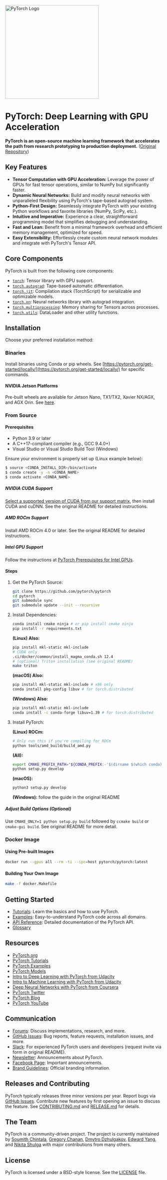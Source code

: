 <a href="https://github.com/pytorch/pytorch">
    <img src="https://github.com/pytorch/pytorch/raw/main/docs/source/_static/img/pytorch-logo-dark.png" alt="PyTorch Logo" width="300">
</a>

# PyTorch: Deep Learning with GPU Acceleration

**PyTorch is an open-source machine learning framework that accelerates the path from research prototyping to production deployment.**  ([Original Repository](https://github.com/pytorch/pytorch))

## Key Features

*   **Tensor Computation with GPU Acceleration:** Leverage the power of GPUs for fast tensor operations, similar to NumPy but significantly faster.
*   **Dynamic Neural Networks:** Build and modify neural networks with unparalleled flexibility using PyTorch's tape-based autograd system.
*   **Python-First Design:** Seamlessly integrate PyTorch with your existing Python workflows and favorite libraries (NumPy, SciPy, etc.).
*   **Intuitive and Imperative:** Experience a clear, straightforward programming model that simplifies debugging and understanding.
*   **Fast and Lean:** Benefit from a minimal framework overhead and efficient memory management, optimized for speed.
*   **Easy Extensibility:** Effortlessly create custom neural network modules and integrate with PyTorch's Tensor API.

## Core Components

PyTorch is built from the following core components:

*   [`torch`](https://pytorch.org/docs/stable/torch.html): Tensor library with GPU support.
*   [`torch.autograd`](https://pytorch.org/docs/stable/autograd.html): Tape-based automatic differentiation.
*   [`torch.jit`](https://pytorch.org/docs/stable/jit.html): Compilation stack (TorchScript) for serializable and optimizable models.
*   [`torch.nn`](https://pytorch.org/docs/stable/nn.html): Neural networks library with autograd integration.
*   [`torch.multiprocessing`](https://pytorch.org/docs/stable/multiprocessing.html): Memory sharing for Tensors across processes.
*   [`torch.utils`](https://pytorch.org/docs/stable/data.html): DataLoader and other utility functions.

## Installation

Choose your preferred installation method:

### Binaries

Install binaries using Conda or pip wheels.  See [https://pytorch.org/get-started/locally/](https://pytorch.org/get-started/locally/) for specific commands.

#### NVIDIA Jetson Platforms

Pre-built wheels are available for Jetson Nano, TX1/TX2, Xavier NX/AGX, and AGX Orin.  See [here](https://forums.developer.nvidia.com/t/pytorch-for-jetson-version-1-10-now-available/72048).

### From Source

#### Prerequisites

*   Python 3.9 or later
*   A C++17-compliant compiler (e.g., GCC 9.4.0+)
*   Visual Studio or Visual Studio Build Tool (Windows)

Ensure your environment is properly set up (Linux example below):

```bash
$ source <CONDA_INSTALL_DIR>/bin/activate
$ conda create -y -n <CONDA_NAME>
$ conda activate <CONDA_NAME>
```

##### NVIDIA CUDA Support
[Select a supported version of CUDA from our support matrix](https://pytorch.org/get-started/locally/), then install CUDA and cuDNN.  See the original README for detailed instructions.

##### AMD ROCm Support
Install AMD ROCm 4.0 or later.  See the original README for detailed instructions.

##### Intel GPU Support
Follow the instructions at [PyTorch Prerequisites for Intel GPUs](https://www.intel.com/content/www/us/en/developer/articles/tool/pytorch-prerequisites-for-intel-gpus.html).

#### Steps

1.  Get the PyTorch Source:

    ```bash
    git clone https://github.com/pytorch/pytorch
    cd pytorch
    git submodule sync
    git submodule update --init --recursive
    ```

2.  Install Dependencies:

    ```bash
    conda install cmake ninja # or pip install cmake ninja
    pip install -r requirements.txt
    ```

    **(Linux) Also:**

    ```bash
    pip install mkl-static mkl-include
    # CUDA only
    .ci/docker/common/install_magma_conda.sh 12.4
    # (optional) Triton installation (see original README)
    make triton
    ```

    **(macOS) Also:**

    ```bash
    pip install mkl-static mkl-include # x86 only
    conda install pkg-config libuv # for torch.distributed
    ```

    **(Windows) Also:**

    ```bash
    pip install mkl-static mkl-include
    conda install -c conda-forge libuv=1.39 # for torch.distributed
    ```

3.  Install PyTorch:

    **(Linux) ROCm:**

    ```bash
    # Only run this if you're compiling for ROCm
    python tools/amd_build/build_amd.py
    ```

    **(All):**

    ```bash
    export CMAKE_PREFIX_PATH="${CONDA_PREFIX:-'$(dirname $(which conda))/../'}:${CMAKE_PREFIX_PATH}"
    python setup.py develop
    ```
    **(macOS):**

     ```bash
     python3 setup.py develop
     ```

     **(Windows):** follow the guide in the original README

##### Adjust Build Options (Optional)
Use `CMAKE_ONLY=1 python setup.py build` followed by `ccmake build` or `cmake-gui build`. See original README for more detail.

### Docker Image

#### Using Pre-built Images

```bash
docker run --gpus all --rm -ti --ipc=host pytorch/pytorch:latest
```

#### Building Your Own Image

```bash
make -f docker.Makefile
```

## Getting Started

*   [Tutorials](https://pytorch.org/tutorials/): Learn the basics and how to use PyTorch.
*   [Examples](https://github.com/pytorch/examples): Easy-to-understand PyTorch code across all domains.
*   [API Reference](https://pytorch.org/docs/): Detailed documentation of the PyTorch API.
*   [Glossary](https://github.com/pytorch/pytorch/blob/main/GLOSSARY.md)

## Resources

*   [PyTorch.org](https://pytorch.org/)
*   [PyTorch Tutorials](https://pytorch.org/tutorials/)
*   [PyTorch Examples](https://github.com/pytorch/examples)
*   [PyTorch Models](https://pytorch.org/hub/)
*   [Intro to Deep Learning with PyTorch from Udacity](https://www.udacity.com/course/deep-learning-pytorch--ud188)
*   [Intro to Machine Learning with PyTorch from Udacity](https://www.udacity.com/course/intro-to-machine-learning-nanodegree--nd229)
*   [Deep Neural Networks with PyTorch from Coursera](https://www.coursera.org/learn/deep-neural-networks-with-pytorch)
*   [PyTorch Twitter](https://twitter.com/PyTorch)
*   [PyTorch Blog](https://pytorch.org/blog/)
*   [PyTorch YouTube](https://www.youtube.com/channel/UCWXI5YeOsh03QvJ59PMaXFw)

## Communication

*   [Forums](https://discuss.pytorch.org): Discuss implementations, research, and more.
*   [GitHub Issues](https://github.com/pytorch/pytorch/issues): Bug reports, feature requests, installation issues, and more.
*   [Slack](https://pytorch.slack.com/): For experienced PyTorch users and developers (request invite via form in original README).
*   [Newsletter](https://eepurl.com/cbG0rv): Announcements about PyTorch.
*   [Facebook Page](https://www.facebook.com/pytorch): Important announcements.
*   [Brand Guidelines](https://pytorch.org/): Official branding information.

## Releases and Contributing

PyTorch typically releases three minor versions per year.  Report bugs via [GitHub Issues](https://github.com/pytorch/pytorch/issues). Contribute new features by first opening an issue to discuss the feature. See [CONTRIBUTING.md](CONTRIBUTING.md) and [RELEASE.md](RELEASE.md) for details.

## The Team

PyTorch is a community-driven project. The project is currently maintained by [Soumith Chintala](http://soumith.ch), [Gregory Chanan](https://github.com/gchanan), [Dmytro Dzhulgakov](https://github.com/dzhulgakov), [Edward Yang](https://github.com/ezyang), and [Nikita Shulga](https://github.com/malfet) with major contributions from many others.

## License

PyTorch is licensed under a BSD-style license. See the [LICENSE](LICENSE) file.
